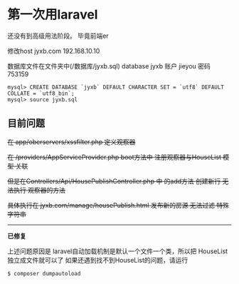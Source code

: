 # 第一次用laravel
还没有到高级用法阶段。
毕竟前端er

修改host jyxb.com 192.168.10.10

数据库文件在文件夹中(/数据库/jyxb.sql) 
database jyxb 账户 jieyou 密码 753159

```
mysql> CREATE DATABASE `jyxb` DEFAULT CHARACTER SET = `utf8` DEFAULT COLLATE = `utf8_bin`;
mysql> source jyxb.sql
```


## 目前问题



~~在 app/oberservers/xssfilter.php 定义观察器~~

~~在    /providers/AppServiceProvider.php boot方法中 注册观察器与HouseList 模型 关联~~

~~但是在Controllers/Api/HousePublishController.php 中 的add方法 创建新行 无法执行 观察器的方法~~

~~具体执行在 jyxb.com/manage/housePublish.html 发布新的房源 无法过滤 特殊字符串~~

---

**已修复**

上述问题原因是 laravel自动加载机制是默认一个文件一个类，所以把 HouseList独立成文件就可以了
如果还遇到找不到HouseList的问题，请运行 

```
$ composer dumpautoload
```



